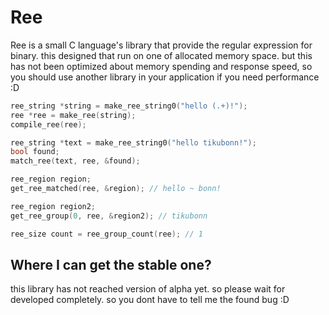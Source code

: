 
# Ree

Ree is a small C language's library that provide the regular expression for binary. this designed that run on one of allocated memory space. but this has not been optimized about memory spending and response speed, so you should use another library in your application if you need performance :D

```c
ree_string *string = make_ree_string0("hello (.+)!");
ree *ree = make_ree(string);
compile_ree(ree);

ree_string *text = make_ree_string0("hello tikubonn!");
bool found;
match_ree(text, ree, &found);

ree_region region;
get_ree_matched(ree, &region); // hello ~ bonn!

ree_region region2;
get_ree_group(0, ree, &region2); // tikubonn

ree_size count = ree_group_count(ree); // 1
```

## Where I can get the stable one? 

this library has not reached version of alpha yet. so please wait for developed completely. so you dont have to tell me the found bug :D
